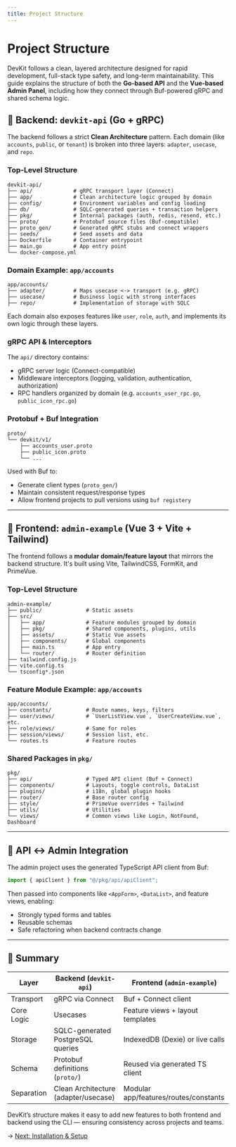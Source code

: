 ```yaml
---
title: Project Structure
---
```


# Project Structure

DevKit follows a clean, layered architecture designed for rapid development, full-stack type safety, and long-term maintainability. This guide explains the structure of both the **Go-based API** and the **Vue-based Admin Panel**, including how they connect through Buf-powered gRPC and shared schema logic.

## 🧱 Backend: `devkit-api` (Go + gRPC)

The backend follows a strict **Clean Architecture** pattern. Each domain (like `accounts`, `public`, or `tenant`) is broken into three layers: `adapter`, `usecase`, and `repo`.

### Top-Level Structure

```
devkit-api/
├── api/             # gRPC transport layer (Connect)
├── app/             # Clean architecture logic grouped by domain
├── config/          # Environment variables and config loading
├── db/              # SQLC-generated queries + transaction helpers
├── pkg/             # Internal packages (auth, redis, resend, etc.)
├── proto/           # Protobuf source files (Buf-compatible)
├── proto_gen/       # Generated gRPC stubs and connect wrappers
├── seeds/           # Seed assets and data
├── Dockerfile       # Container entrypoint
├── main.go          # App entry point
└── docker-compose.yml
```

### Domain Example: `app/accounts`

```
app/accounts/
├── adapter/         # Maps usecase <-> transport (e.g. gRPC)
├── usecase/         # Business logic with strong interfaces
├── repo/            # Implementation of storage with SQLC
```

Each domain also exposes features like `user`, `role`, `auth`, and implements its own logic through these layers.

### gRPC API & Interceptors

The `api/` directory contains:

- gRPC server logic (Connect-compatible)
- Middleware interceptors (logging, validation, authentication, authorization)
- RPC handlers organized by domain (e.g. `accounts_user_rpc.go`, `public_icon_rpc.go`)

### Protobuf + Buf Integration

```
proto/
└── devkit/v1/
    ├── accounts_user.proto
    ├── public_icon.proto
    └── ...
```

Used with Buf to:

- Generate client types (`proto_gen/`)
- Maintain consistent request/response types
- Allow frontend projects to pull versions using `buf registery`

---

## 🎨 Frontend: `admin-example` (Vue 3 + Vite + Tailwind)

The frontend follows a **modular domain/feature layout** that mirrors the backend structure. It's built using Vite, TailwindCSS, FormKit, and PrimeVue.

### Top-Level Structure

```
admin-example/
├── public/              # Static assets
├── src/
│   ├── app/             # Feature modules grouped by domain
│   ├── pkg/             # Shared components, plugins, utils
│   ├── assets/          # Static Vue assets
│   ├── components/      # Global components
│   ├── main.ts          # App entry
│   └── router/          # Router definition
├── tailwind.config.js
├── vite.config.ts
└── tsconfig*.json
```

### Feature Module Example: `app/accounts`

```
app/accounts/
├── constants/           # Route names, keys, filters
├── user/views/          # `UserListView.vue`, `UserCreateView.vue`, etc.
├── role/views/          # Same for roles
├── session/views/       # Session list, etc.
└── routes.ts            # Feature routes
```

### Shared Packages in `pkg/`

```
pkg/
├── api/                 # Typed API client (Buf + Connect)
├── components/          # Layouts, toggle controls, DataList
├── plugins/             # i18n, global plugin hooks
├── router/              # Base router config
├── style/               # PrimeVue overrides + Tailwind
├── utils/               # Utilities
└── views/               # Common views like Login, NotFound, Dashboard
```

---

## 🔗 API ↔ Admin Integration

The admin project uses the generated TypeScript API client from Buf:

```ts
import { apiClient } from "@/pkg/api/apiClient";
```

Then passed into components like `<AppForm>`, `<DataList>`, and feature views, enabling:

- Strongly typed forms and tables
- Reusable schemas
- Safe refactoring when backend contracts change

---

## 🧠 Summary

| Layer      | Backend (`devkit-api`)               | Frontend (`admin-example`)            |
| ---------- | ------------------------------------ | ------------------------------------- |
| Transport  | gRPC via Connect                     | Buf + Connect client                  |
| Core Logic | Usecases                             | Feature views + layout templates      |
| Storage    | SQLC-generated PostgreSQL queries    | IndexedDB (Dexie) or live calls       |
| Schema     | Protobuf definitions (`proto/`)      | Reused via generated TS client        |
| Separation | Clean Architecture (adapter/usecase) | Modular app/features/routes/constants |

DevKit’s structure makes it easy to add new features to both frontend and backend using the CLI — ensuring consistency across projects and teams.

→ [Next: Installation & Setup](./installation.md)
